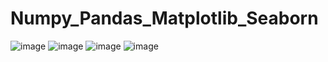 # Numpy_Pandas_Matplotlib_Seaborn
![image](https://github.com/Gkvora/Numpy_Pandas_Matplotlib_Seaborn/assets/117502951/14f392ae-0f14-47d0-bf6d-e76e4f5184b2)
![image](https://github.com/Gkvora/Numpy_Pandas_Matplotlib_Seaborn/assets/117502951/44054e7a-4547-4f07-b6a7-7614ef348508)
![image](https://github.com/Gkvora/Numpy_Pandas_Matplotlib_Seaborn/assets/117502951/6686864d-1a39-4652-82e8-058c2ca85151)
![image](https://github.com/Gkvora/Numpy_Pandas_Matplotlib_Seaborn/assets/117502951/5986a14d-ec30-46ce-aef0-2b799f112a37)
